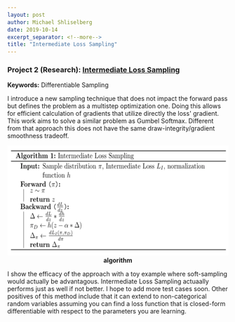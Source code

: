 ```yaml
---
layout: post
author: Michael Shliselberg
date: 2019-10-14
excerpt_separator: <!--more-->
title: "Intermediate Loss Sampling"
---
```


### Project 2 (Research): [Intermediate Loss Sampling](https://mshlis.github.io/ILSampling)  
**Keywords:** Differentiable Sampling  

I introduce a new sampling technique that does not impact the forward pass but defines the problem as a multistep optimization one. Doing this allows for efficient calculation of gradients that utilize directly the loss' gradient. This work aims to solve a similar problem as Gumbel Softmax. Different from that approach this does not have the same draw-integrity/gradient smoothness tradeoff. 

<!--more-->
  
<p align="center">
  <img src="/images/ILS/ILS.png" width="650px" height="250px">
  <br><b>algorithm</b>
</p> 
  
I show the efficacy of the approach with a toy example where soft-sampling would actually be advantagous. Intermediate Loss Sampling actuaally performs just as well if not better. I hope to add more test cases soon. Other positives of this method include that it can extend to non-categorical random variables assuming you can find a loss function that is closed-form differentiable with respect to the parameters you are learning.